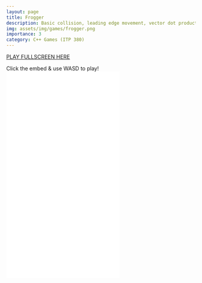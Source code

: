 ```yaml
---
layout: page
title: Frogger
description: Basic collision, leading edge movement, vector dot product
img: assets/img/games/frogger.png
importance: 3
category: C++ Games (ITP 380)
---
```


<a href="../../games/frogger.html" target="_blank">PLAY FULLSCREEN HERE</a>

Click the embed & use WASD to play!
<embed type="text/html" src="../../games/frogger.html"   width="60%" height="550">
